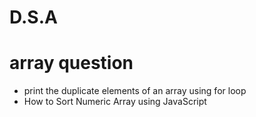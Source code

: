 # D.S.A

# array question
* print the duplicate elements of an array using for loop
* How to Sort Numeric Array using JavaScript
